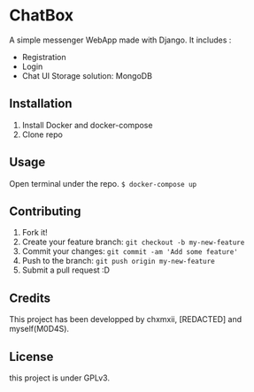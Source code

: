 # ChatBox

A simple messenger WebApp made with Django.
It includes :
- Registration
- Login
- Chat UI
Storage solution: MongoDB

## Installation

1. Install Docker and docker-compose
2. Clone repo

## Usage

Open terminal under the repo. 
`$ docker-compose up`

## Contributing

1. Fork it!
2. Create your feature branch: `git checkout -b my-new-feature`
3. Commit your changes: `git commit -am 'Add some feature'`
4. Push to the branch: `git push origin my-new-feature`
5. Submit a pull request :D


## Credits

This project has been developped by chxmxii, [REDACTED] and myself(M0D4S).

## License

this project is under GPLv3.
